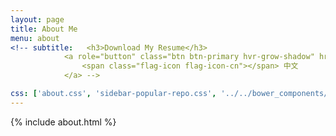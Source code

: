 ```yaml
---
layout: page
title: About Me
menu: about
<!-- subtitle:   <h3>Download My Resume</h3>
            <a role="button" class="btn btn-primary hvr-grow-shadow" href="/assets/files/resume.pdf" target="_blanks">
                <span class="flag-icon flag-icon-cn"></span> 中文
            </a> -->

css: ['about.css', 'sidebar-popular-repo.css', '../../bower_components/flag-icon-css/css/flag-icon.min.css']
---
```


{% include about.html %}
